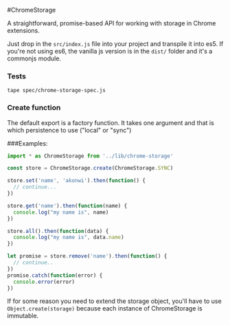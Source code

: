 #ChromeStorage

A straightforward, promise-based API for working with storage in Chrome extensions.

Just drop in the `src/index.js` file into your project and transpile it into es5. If you're not using es6, the vanilla js version is in the `dist/` folder and it's a commonjs module.

### Tests
`tape spec/chrome-storage-spec.js`

### Create function
The default export is a factory function. It takes one argument and that is which persistence to use ("local" or "sync")

###Examples:
``` javascript
import * as ChromeStorage from '../lib/chrome-storage'

const store = ChromeStorage.create(ChromeStorage.SYNC)

store.set('name', 'akonwi').then(function() {
  // continue...
})

store.get('name').then(function(name) {
  console.log("my name is", name)
})

store.all().then(function(data) {
  console.log("my name is", data.name)
})

let promise = store.remove('name').then(function() {
  // continue..
})
promise.catch(function(error) {
  console.error(error)
})
```

If for some reason you need to extend the storage object, you'll have to use `Object.create(storage)`
because each instance of ChromeStorage is immutable.
